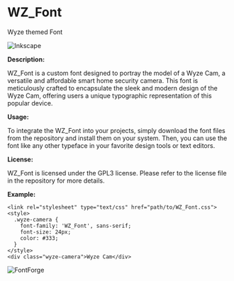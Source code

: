 # WZ_Font
Wyze themed Font

![Inkscape](https://github.com/ChiroIp/WZ_Font/assets/4256115/d66cd383-0cff-4ab8-9f8d-bd89f5f26036)

**Description:**

WZ_Font is a custom font designed to portray the model of a Wyze Cam, a versatile and affordable smart home security camera. 
This font is meticulously crafted to encapsulate the sleek and modern design of the Wyze Cam, offering users a unique typographic representation of this popular device.

**Usage:**

To integrate the WZ_Font into your projects, simply download the font files from the repository and install them on your system. Then, you can use the font like any other typeface in your favorite design tools or text editors.

**License:**

WZ_Font is licensed under the GPL3 license. Please refer to the license file in the repository for more details.

**Example:**

```
<link rel="stylesheet" type="text/css" href="path/to/WZ_Font.css">
<style>
  .wyze-camera {
    font-family: 'WZ_Font', sans-serif;
    font-size: 24px;
    color: #333;
  }
</style>
<div class="wyze-camera">Wyze Cam</div>
```
![FontForge](https://github.com/ChiroIp/WZ_Font/assets/4256115/f109daa1-c6d5-4d67-bf28-ef3c70d8c886)

